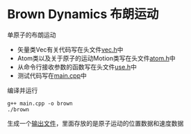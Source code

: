 # Brown Dynamics 布朗运动
单原子的布朗运动<br>
* 矢量类Vec有关代码写在头文件[vec.h](./vec.h)中
* Atom类以及关于原子的运动Motion类写在头文件[atom.h](./atom.h)中
* 从命令行接收参数的函数写在头文件[use.h](./use.h)中
* 测试代码写在[main.cpp](./main.cpp)中

编译并运行
```
g++ main.cpp -o brown
./brown
```
生成一个[输出文件](./output.dat)，里面存放的是原子运动的位置数据和速度数据